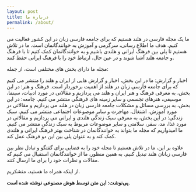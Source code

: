```yaml
---
layout: post
title: درباره ما
permalink: /about/
---
```


ما یک مجله فارسی در هلند هستیم که برای جامعه فارسی زبان در این کشور فعالیت می کنیم. هدف ما اطلاع رسانی، سرگرمی و آموزش به خوانندگانمان است. ما در تلاش هستیم تا پلی بین فرهنگ ایرانی و هلندی باشیم و به خوانندگانمان کمک کنیم تا با فرهنگ و جامعه هلند آشنا شوند و در عین حال، ارتباط خود را با فرهنگ ایرانی حفظ کنند.

مجله ما دارای بخش های مختلفی است، از جمله:

اخبار و گزارش: ما در این بخش، اخبار و گزارش هایی از ایران و هلند را منتشر می کنیم که برای جامعه فارسی زبان در هلند از اهمیت برخوردار است.
فرهنگ و هنر: در این بخش، به معرفی فرهنگ و هنر ایران و هلند می پردازیم و مقالاتی در مورد ادبیات، سینما، موسیقی، هنرهای تجسمی و سایر زمینه های فرهنگی منتشر می کنیم.
جامعه: در این بخش، به بررسی مسائل و مشکلات جامعه فارسی زبان در هلند می پردازیم و مقالاتی در مورد آموزش، اشتغال، مهاجرت و سایر موضوعات اجتماعی منتشر می کنیم.
سبک زندگی: در این بخش، به معرفی سبک زندگی هلندی و ایرانی می پردازیم و مقالاتی در مورد غذا، مد، سفر، سلامتی و سایر موضوعات مربوط به سبک زندگی منتشر می کنیم.
ما امیدواریم که مجله ما بتواند به خوانندگانمان در شناخت بهتر فرهنگ ایرانی و هلندی کمک کند و به عنوان پلی بین این دو فرهنگ عمل کند.

علاوه بر این، ما در تلاش هستیم تا مجله خود را به فضایی برای گفتگو و تبادل نظر بین فارسی زبانان هلند تبدیل کنیم. به همین منظور، ما از خوانندگانمان استقبال می کنیم که مقالات و نظرات خود را برای ما ارسال کنند.

از اینکه همراه ما هستید، متشکریم.

**پی‌نوشت: این متن توسط هوش مصنوعی نوشته شده است.**